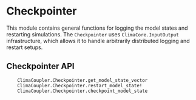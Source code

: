 # Checkpointer

This module contains general functions for logging the model states and restarting simulations. The `Checkpointer` uses `ClimaCore.InputOutput` infrastructure, which allows it to handle arbitrarily distributed logging and restart setups.

## Checkpointer API

```@docs
    ClimaCoupler.Checkpointer.get_model_state_vector
    ClimaCoupler.Checkpointer.restart_model_state!
    ClimaCoupler.Checkpointer.checkpoint_model_state
```
